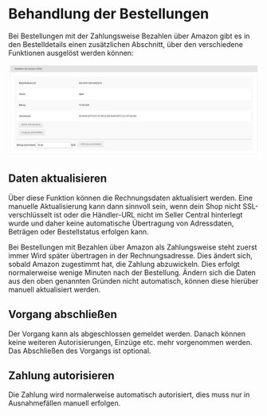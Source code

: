 # Behandlung der Bestellungen 

Bei Bestellungen mit der Zahlungsweise Bezahlen über Amazon gibt es in den Bestelldetails einen zusätzlichen Abschnitt, über den verschiedene Funktionen ausgelöst werden können:

![](Bilder/amazonadv-20180920_016.png "Abschnitt in der Detailansicht der Bestellung")

## Daten aktualisieren 

Über diese Funktion können die Rechnungsdaten aktualisiert werden. Eine manuelle Aktualisierung kann dann sinnvoll sein, wenn dein Shop nicht SSL-verschlüsselt ist oder die Händler-URL nicht im Seller Central hinterlegt wurde und daher keine automatische Übertragung von Adressdaten, Beträgen oder Bestellstatus erfolgen kann.

Bei Bestellungen mit Bezahlen über Amazon als Zahlungsweise steht zuerst immer Wird später übertragen in der Rechnungsadresse. Dies ändert sich, sobald Amazon zugestimmt hat, die Zahlung abzuwickeln. Dies erfolgt normalerweise wenige Minuten nach der Bestellung. Ändern sich die Daten aus den oben genannten Gründen nicht automatisch, können diese hierüber manuell aktualisiert werden.

## Vorgang abschließen 

Der Vorgang kann als abgeschlossen gemeldet werden. Danach können keine weiteren Autorisierungen, Einzüge etc. mehr vorgenommen werden. Das Abschließen des Vorgangs ist optional.

## Zahlung autorisieren 

Die Zahlung wird normalerweise automatisch autorisiert, dies muss nur in Ausnahmefällen manuell erfolgen.



